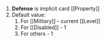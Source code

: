 1. **Defense** is implicit card [[Property]]
2. Default value:
	1. For [[Military]] - current [[Level]]
	2. For [[Disabled]] - 1
	3. For others - 1
